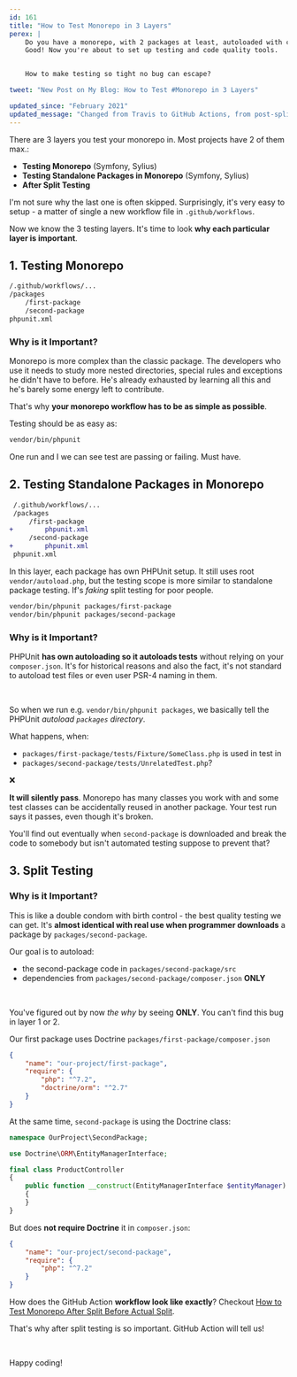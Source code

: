 ```yaml
---
id: 161
title: "How to Test Monorepo in 3 Layers"
perex: |
    Do you have a monorepo, with 2 packages at least, autoloaded with composer and splitting works?
    Good! Now you're about to set up testing and code quality tools.


    How to make testing so tight no bug can escape?

tweet: "New Post on My Blog: How to Test #Monorepo in 3 Layers"

updated_since: "February 2021"
updated_message: "Changed from Travis to GitHub Actions, from post-split testing to local split testing."
---
```


There are 3 layers you test your monorepo in. Most projects have 2 of them max.:

- **Testing Monorepo** (Symfony, Sylius)
- **Testing Standalone Packages in Monorepo** (Symfony, Sylius)
- **After Split Testing**

I'm not sure why the last one is often skipped. Surprisingly, it's very easy to setup - a matter of single a new workflow file in `.github/workflows`.

Now we know the 3 testing layers. It's time to look **why each particular layer is important**.

## 1. Testing Monorepo

```bash
/.github/workflows/...
/packages
    /first-package
    /second-package
phpunit.xml
```

### Why is it Important?

Monorepo is more complex than the classic package. The developers who use it needs to study more nested directories, special rules and exceptions he didn't have to before. He's already exhausted by learning all this and he's barely some energy left to contribute.

That's why **your monorepo workflow has to be as simple as possible**.

Testing should be as easy as:

```bash
vendor/bin/phpunit
```

One run and I we can see test are passing or failing. Must have.

## 2. Testing Standalone Packages in Monorepo

```diff
 /.github/workflows/...
 /packages
     /first-package
+        phpunit.xml
     /second-package
+        phpunit.xml
 phpunit.xml
```

In this layer, each package has own PHPUnit setup. It still uses root `vendor/autoload.php`, but the testing scope is more similar to standalone package testing. If's *faking* split testing for poor people.

```bash
vendor/bin/phpunit packages/first-package
vendor/bin/phpunit packages/second-package
```

### Why is it Important?

PHPUnit **has own autoloading so it autoloads tests** without relying on your `composer.json`. It's for historical reasons and also the fact, it's not standard to autoload test files or even user PSR-4 naming in them.

<br>

So when we run e.g. `vendor/bin/phpunit packages`, we basically tell the PHPUnit *autoload `packages` directory*.

What happens, when:

 - `packages/first-package/tests/Fixture/SomeClass.php` is used in test in
 - `packages/second-package/tests/UnrelatedTest.php`?

❌

**It will silently pass**. Monorepo has many classes you work with and some test classes can be accidentally reused in another package. Your test run says it passes, even though it's broken.

You'll find out eventually when `second-package` is downloaded and break the code to somebody but isn't automated testing suppose to prevent that?

## 3. Split Testing

### Why is it Important?

This is like a double condom with birth control - the best quality testing we can get. It's **almost identical with real use when programmer downloads** a package by `packages/second-package`.

Our goal is to autoload:

- the second-package code in `packages/second-package/src`
- dependencies from `packages/second-package/composer.json` **ONLY**

<br>

You've figured out by now *the why* by seeing **ONLY**. You can't find this bug in layer 1 or 2.

Our first package uses Doctrine `packages/first-package/composer.json`

```json
{
    "name": "our-project/first-package",
    "require": {
        "php": "^7.2",
        "doctrine/orm": "^2.7"
    }
}
```

At the same time, `second-package` is using the Doctrine class:

```php
namespace OurProject\SecondPackage;

use Doctrine\ORM\EntityManagerInterface;

final class ProductController
{
    public function __construct(EntityManagerInterface $entityManager)
    {
    }
}
```

But does **not require Doctrine** it in `composer.json`:

```json
{
    "name": "our-project/second-package",
    "require": {
        "php": "^7.2"
    }
}
```

How does the GitHub Action **workflow look like exactly**? Checkout [How to Test Monorepo After Split Before Actual Split](/blog/2020/02/10/how-to-test-monorepo-after-split-before-actual-split/).

That's why after split testing is so important. GitHub Action will tell us!

<br>

Happy coding!
